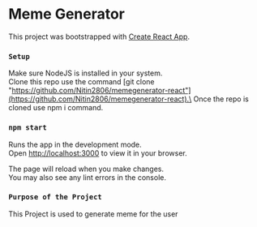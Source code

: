 # Meme Generator

This project was bootstrapped with [Create React App](https://github.com/facebook/create-react-app).

### `Setup`

Make sure NodeJS is installed in your system.\
Clone this repo use the command [git clone "https://github.com/Nitin2806/memegenerator-react"](https://github.com/Nitin2806/memegenerator-react).\
Once the repo is cloned use npm i command.

### `npm start`

Runs the app in the development mode.\
Open [http://localhost:3000](http://localhost:3000) to view it in your browser.

The page will reload when you make changes.\
You may also see any lint errors in the console.

### `Purpose of the Project`

This Project is used to generate meme for the user
